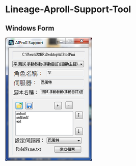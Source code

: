 # Lineage-Aproll-Support-Tool

## Windows Form<br>

![image](https://github.com/changemyminds/Lineage-Aproll-Support-Tool/blob/master/Picture/pic1.png)